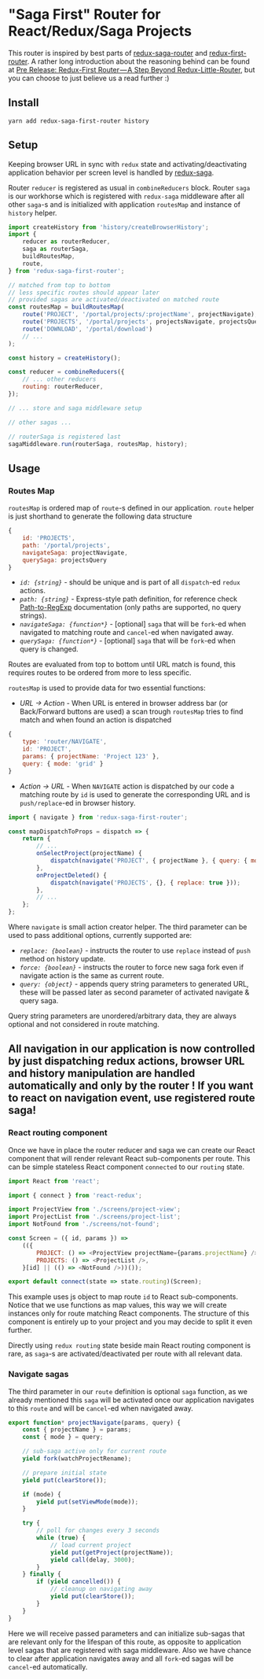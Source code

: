 # "Saga First" Router for React/Redux/Saga Projects

This router is inspired by best parts of [redux-saga-router](https://github.com/jfairbank/redux-saga-router) and [redux-first-router](https://github.com/faceyspacey/redux-first-router). A rather long introduction about the reasoning behind can be found at [Pre Release: Redux-First Router — A Step Beyond Redux-Little-Router](https://medium.com/faceyspacey/pre-release-redux-first-router-a-step-beyond-redux-little-router-cd2716576aea), but you can choose to just believe us a read further :)

## Install

```
yarn add redux-saga-first-router history
```

## Setup

Keeping browser URL in sync with `redux` state and activating/deactivating application behavior per screen level is handled by [redux-saga](https://github.com/redux-saga/redux-saga).

Router `reducer` is registered as usual in `combineReducers` block. Router `saga` is our workhorse which is registered with `redux-saga` middleware after all other `saga`-s and is initialized with application `routesMap` and instance of `history` helper.

```js
import createHistory from 'history/createBrowserHistory';
import {
	reducer as routerReducer,
	saga as routerSaga,
	buildRoutesMap,
	route,
} from 'redux-saga-first-router';

// matched from top to bottom
// less specific routes should appear later
// provided sagas are activated/deactivated on matched route
const routesMap = buildRoutesMap(
	route('PROJECT', '/portal/projects/:projectName', projectNavigate),
	route('PROJECTS', '/portal/projects', projectsNavigate, projectsQuery),
	route('DOWNLOAD', '/portal/download')
	// ...
);

const history = createHistory();

const reducer = combineReducers({
	// ... other reducers
	routing: routerReducer,
});

// ... store and saga middleware setup

// other sagas ...

// routerSaga is registered last
sagaMiddleware.run(routerSaga, routesMap, history);
```

## Usage

### Routes Map

`routesMap` is ordered map of `route`-s defined in our application. `route` helper is just shorthand to generate the following data structure

```js
{
    id: 'PROJECTS',
    path: '/portal/projects',
    navigateSaga: projectNavigate,
    querySaga: projectsQuery
}
```

-   _`id: {string}`_ - should be unique and is part of all `dispatch`-ed `redux` actions.
-   _`path: {string}`_ - Express-style path definition, for reference check [Path-to-RegExp](https://github.com/pillarjs/path-to-regexp) documentation (only paths are supported, no query strings).
-   _`navigateSaga: {function*}`_ - [optional] `saga` that will be `fork`-ed when navigated to matching route and `cancel`-ed when navigated away.
-   _`querySaga: {function*}`_ - [optional] `saga` that will be `fork`-ed when query is changed.

Routes are evaluated from top to bottom until URL match is found, this requires routes to be ordered from more to less specific.

`routesMap` is used to provide data for two essential functions:

-   _URL -> Action_ - When URL is entered in browser address bar (or Back/Forward buttons are used) a scan trough `routesMap` tries to find match and when found an action is dispatched

```js
{
    type: 'router/NAVIGATE',
    id: 'PROJECT',
    params: { projectName: 'Project 123' },
    query: { mode: 'grid' }
}
```

-   _Action -> URL_ - When `NAVIGATE` action is dispatched by our code a matching route by `id` is used to generate the corresponding URL and is `push/replace`-ed in browser history.

```js
import { navigate } from 'redux-saga-first-router';

const mapDispatchToProps = dispatch => {
	return {
		// ...
		onSelectProject(projectName) {
			dispatch(navigate('PROJECT', { projectName }, { query: { mode: 'grid' } }));
		},
		onProjectDeleted() {
			dispatch(navigate('PROJECTS', {}, { replace: true }));
		},
		// ...
	};
};
```

Where `navigate` is small action creator helper. The third parameter can be used to pass additional options, currently supported are:

-   _`replace: {boolean}`_ - instructs the router to use `replace` instead of `push` method on history update.
-   _`force: {boolean}`_ - instructs the router to force new saga fork even if navigate action is the same as current route.
-   _`query: {object}`_ - appends query string parameters to generated URL, these will be passed later as second parameter of activated navigate & query saga.

Query string parameters are unordered/arbitrary data, they are always optional and not considered in route matching.

## All navigation in our application is now controlled by **just dispatching redux actions**, browser URL and history manipulation are handled automatically and **only by the router** ! If you want to react on navigation event, use registered route **saga**!

### React routing component

Once we have in place the router reducer and saga we can create our React component that will render relevant React sub-components per route. This can be simple stateless React component `connected` to our `routing` state.

```js
import React from 'react';

import { connect } from 'react-redux';

import ProjectView from './screens/project-view';
import ProjectList from './screens/project-list';
import NotFound from './screens/not-found';

const Screen = ({ id, params }) =>
	(({
		PROJECT: () => <ProjectView projectName={params.projectName} />,
		PROJECTS: () => <ProjectList />,
	}[id] || (() => <NotFound />))());

export default connect(state => state.routing)(Screen);
```

This example uses js object to map route `id` to React sub-components. Notice that we use functions as map values, this way we will create instances only for route matching React components. The structure of this component is entirely up to your project and you may decide to split it even further.

Directly using `redux routing` state beside main React routing component is rare, as `saga`-s are activated/deactivated per route with all relevant data.

### Navigate sagas

The third parameter in our `route` definition is optional `saga` function, as we already mentioned this `saga` will be activated once our application navigates to this `route` and will be `cancel`-ed when navigated away.

```js
export function* projectNavigate(params, query) {
	const { projectName } = params;
	const { mode } = query;

	// sub-saga active only for current route
	yield fork(watchProjectRename);

	// prepare initial state
	yield put(clearStore());

	if (mode) {
		yield put(setViewMode(mode));
	}

	try {
		// poll for changes every 3 seconds
		while (true) {
			// load current project
			yield put(getProject(projectName));
			yield call(delay, 3000);
		}
	} finally {
		if (yield cancelled()) {
			// cleanup on navigating away
			yield put(clearStore());
		}
	}
}
```

Here we will receive passed parameters and can initialize sub-sagas that are relevant only for the lifespan of this route, as opposite to application level sagas that are registered with saga middleware. Also we have chance to clear after application navigates away and all `fork`-ed sagas will be `cancel`-ed automatically.

